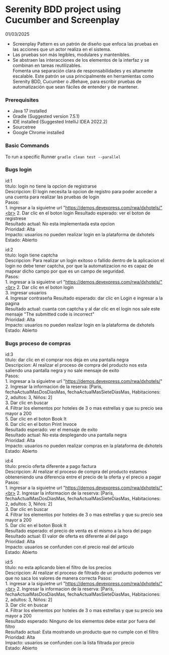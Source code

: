 # Serenity BDD project using Cucumber and Screenplay 

01/03/2025

* Screenplay Pattern es un patrón de diseño que enfoca las pruebas en las acciones que un actor realiza en el sistema.
* Las pruebas son más legibles, modulares y mantenibles.
* Se abstraen las interacciones de los elementos de la interfaz y se combinan en tareas reutilizables.<br>
Fomenta una separación clara de responsabilidades y es altamente escalable.
Este patrón se usa principalmente en herramientas como Serenity BDD, Cucumber o JBehave, para escribir pruebas de automatización que sean fáciles de entender y de mantener.

### Prerequisites
* Java 17 installed
* Gradle  (Suggested version 7.5.1)
* IDE installed (Suggested IntelliJ IDEA 2022.2)
* Sourcetree
* Google Chrome installed

### Basic Commands

To run a specific Runner
`gradle clean test --parallel`


### Bugs login
id:1<br>
titulo: login no tiene la opcion de registrarse<br>
Descripcion: El login necesita la opcion de registro para poder acceder a una cuenta para realizar las pruebas de login<br>
Pasos: <br>
       1. ingresar a la siguietne url "https://demos.devexpress.com/rwa/dxhotels/"<br>
       2. Dar clic en el boton login
Resultado esperado: ver el boton de registrese<br>
Resultado actual: No esta implementada esta opcion<br>
Prioridad: Alta<br>
Impacto: usuarios no pueden realizar login en la plataforma de dxhotels<br>
Estado: Abierto

id:2<br>
titulo: login tiene captcha<br>
Descripcion: Para realizar un login exitoso o fallido dentro de la aplicacion el login no debe tener captcha, por que la automatizacion no es capaz de mapear dicho campo por que es un campo de seguridad.<br>
Pasos:<br> 
       1. ingresar a la siguietne url "https://demos.devexpress.com/rwa/dxhotels/"<br>
       2. Dar clic en el boton login<br>
	   3. ingresar usuarios<br>
	   4. Ingresar contraseña
Resultado esperado: dar clic en Login e ingresar a la pagina<br>
Resultado actual: cuanta con captcha y al dar clic en el login nos sale este mensaje "The submitted code is incorrect"<br>
Prioridad: Alta<br>
Impacto: usuarios no pueden realizar login en la plataforma de dxhotels<br>
Estado: Abierto

### Bugs proceso de compras
id:3<br>
titulo: dar clic en el comprar nos deja en una pantalla negra<br>
Descripcion: Al realizar el proceso de compra del producto nos esta saliendo una pantalla negra y no sale mensaje de exito<br>
Pasos:  <br>
       1. ingresar a la siguietne url "https://demos.devexpress.com/rwa/dxhotels/" <br>
       2. Ingresar la informacion de la reserva: [Paris, fechaActualMasDosDiasMas, fechaActualMasSieteDiasMas, Habitaciones: 2, adultos: 3, Niños: 2] <br>
	   3. Dar clic en buscar<br>
	   4. Filtrar los elementos por hoteles de 3 o mas estrellas y que su precio sea mayor a 200<br>
	   5. Dar clic en el boton Book It<br>
	   6. Dar clic en el boton Print Invoce<br>
Resultado esperado: ver el mensaje de exito<br>
Resultado actual: No esta desplegando una pantalla negra<br>
Prioridad: Alta<br>
Impacto: usuarios no pueden realizar compras en la plataforma de dxhotels<br>
Estado: Abierto

id:4<br>
titulo: precio oferta diferente a pago factura<br>
Descripcion: Al realizar el proceso de compra del producto estamos obteneniendo una diferencia entre el precio de la oferta y el precio a pagar
Pasos: <br>
       1. ingresar a la siguietne url "https://demos.devexpress.com/rwa/dxhotels/"<br>
       2. Ingresar la informacion de la reserva: [Paris, fechaActualMasDosDiasMas, fechaActualMasSieteDiasMas, Habitaciones: 2, adultos: 3, Niños: 2]<br>
	   3. Dar clic en buscar<br>
	   4. Filtrar los elementos por hoteles de 3 o mas estrellas y que su precio sea mayor a 200<br>
	   5. Dar clic en el boton Book It<br>
Resultado esperado: el precio de venta es el mismo a la hora del pago<br>
Resultado actual: El valor de oferta es diferente al del pago<br>
Prioridad: Alta<br>
Impacto: usuarios se confunden con el precio real del articulo<br>
Estado: Abierto

id:5<br>
titulo: no esta aplicando bien el filtro de los precios<br>
Descripcion: Al realizar el proceso de filtrado de un producto podemos ver que no saca los valores de manera correcta
Pasos: <br>
       1. ingresar a la siguietne url "https://demos.devexpress.com/rwa/dxhotels/"<br>
       2. Ingresar la informacion de la reserva: [Paris, fechaActualMasDosDiasMas, fechaActualMasSieteDiasMas, Habitaciones: 2, adultos: 3, Niños: 2]<br>
	   3. Dar clic en buscar<br>
	   4. Filtrar los elementos por hoteles de 3 o mas estrellas y que su precio sea mayor a 200<br>
Resultado esperado: Ninguno de los elementos debe estar por fuera del filtro<br>
Resultado actual: Esta mostrando un producto que no cumple con el filtro<br>
Prioridad: Alta<br>
Impacto: usuarios se confunden con la lista filtrada por precio<br>
Estado: Abierto


